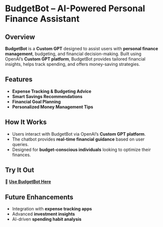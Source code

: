 # BudgetBot – AI-Powered Personal Finance Assistant  

## Overview  
**BudgetBot** is a **Custom GPT** designed to assist users with **personal finance management**, budgeting, and financial decision-making. Built using OpenAI’s **Custom GPT platform**, BudgetBot provides tailored financial insights, helps track spending, and offers money-saving strategies.  

## Features  
- **Expense Tracking & Budgeting Advice**  
- **Smart Savings Recommendations**  
- **Financial Goal Planning**  
- **Personalized Money Management Tips**  

## How It Works  
- Users interact with BudgetBot via OpenAI’s **Custom GPT platform**.  
- The chatbot provides **real-time financial guidance** based on user queries.  
- Designed for **budget-conscious individuals** looking to optimize their finances.  

## Try It Out  
🔗 **[Use BudgetBot Here](https://chatgpt.com/g/g-67b39643156481919a489cb81200f0d2-budgetbot)**  

## Future Enhancements  
- Integration with **expense tracking apps**  
- Advanced **investment insights**  
- AI-driven **spending habit analysis**  

